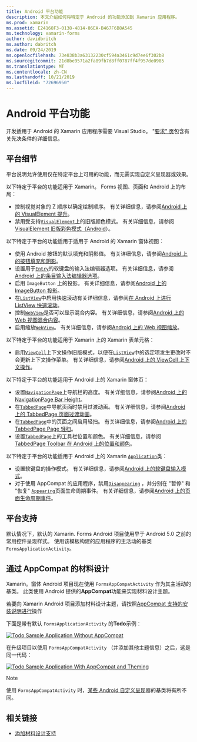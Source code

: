 ```yaml
---
title: Android 平台功能
description: 本文介绍如何将特定于 Android 的功能添加到 Xamarin 应用程序。
ms.prod: xamarin
ms.assetid: E24168F3-0138-4814-86EA-B467F6B8A545
ms.technology: xamarin-forms
author: davidbritch
ms.author: dabritch
ms.date: 09/24/2019
ms.openlocfilehash: 73e838b3a63132230cf594a3461c9d7ee6f302b8
ms.sourcegitcommit: 21d8be9571a2fa89fb7d8ff0787ff4f957de0985
ms.translationtype: MT
ms.contentlocale: zh-CN
ms.lasthandoff: 10/21/2019
ms.locfileid: "72696950"
---
```

# <a name="android-platform-features"></a>Android 平台功能

开发适用于 Android 的 Xamarin 应用程序需要 Visual Studio。 "[要求" 页](~/get-started/requirements.md)包含有关先决条件的详细信息。

## <a name="platform-specifics"></a>平台细节

平台说明允许使用仅在特定平台上可用的功能，而无需实现自定义呈现器或效果。

以下特定于平台的功能适用于 Xamarin。 Forms 视图、页面和 Android 上的布局：

- 控制视觉对象的 Z 顺序以确定绘制顺序。 有关详细信息，请参阅[Android 上的 VisualElement 提升](visualelement-elevation.md)。
- 禁用受支持[`VisualElement`](xref:Xamarin.Forms.VisualElement)上的旧版颜色模式。 有关详细信息，请参阅[VisualElement 旧版彩色模式（Android](legacy-color-mode.md)）。

以下特定于平台的功能适用于适用于 Android 的 Xamarin 窗体视图：

- 使用 Android 按钮的默认填充和阴影值。 有关详细信息，请参阅[Android 上的按钮填充和阴影](button-padding-shadow.md)。
- 设置用于[`Entry`](xref:Xamarin.Forms.Entry)的软键盘的输入法编辑器选项。 有关详细信息，请参阅[Android 上的条目输入法编辑器选项](entry-ime-options.md)。
- 启用 `ImageButton` 上的投影。 有关详细信息，请参阅[Android 上的 ImageButton 投影](imagebutton-drop-shadow.md)。
- 在[`ListView`](xref:Xamarin.Forms.ListView)中启用快速滚动有关详细信息，请参阅[在 Android 上进行 ListView 快速滚动](listview-fast-scrolling.md)。
- 控制[`WebView`](xref:Xamarin.Forms.WebView)是否可以显示混合内容。 有关详细信息，请参阅[Android 上的 Web 视图混合内容](webview-mixed-content.md)。
- 启用缩放[`WebView`](xref:Xamarin.Forms.WebView)。 有关详细信息，请参阅[Android 上的 Web 视图缩放](webview-zoom-controls.md)。

以下特定于平台的功能适用于 Xamarin 上的 Xamarin 表单元格：

- 启用[`ViewCell`](xref:Xamarin.Forms.ViewCell)上下文操作旧版模式，以便在[`ListView`](xref:Xamarin.Forms.ListView)中的选定项发生更改时不会更新上下文操作菜单。 有关详细信息，请参阅[Android 上的 ViewCell 上下文操作](viewcell-context-actions.md)。

以下特定于平台的功能适用于 Android 上的 Xamarin 窗体页：

- 设置[`NavigationPage`](xref:Xamarin.Forms.NavigationPage)上导航栏的高度。 有关详细信息，请参阅[Android 上的 NavigationPage Bar Height](navigationpage-bar-height.md)。
- 在[`TabbedPage`](xref:Xamarin.Forms.TabbedPage)中导航页面时禁用过渡动画。 有关详细信息，请参阅[Android 上的 TabbedPage 页面过渡动画](tabbedpage-transition-animations.md)。
- 在[`TabbedPage`](xref:Xamarin.Forms.TabbedPage)中的页面之间启用轻扫。 有关详细信息，请参阅[Android 上的 TabbedPage Page 轻扫](tabbedpage-page-swiping.md)。
- 设置[`TabbedPage`](xref:Xamarin.Forms.TabbedPage)上的工具栏位置和颜色。 有关详细信息，请参阅[TabbedPage Toolbar 在 Android 上的位置和颜色](tabbedpage-toolbar-placement-color.md)。

以下特定于平台的功能适用于 Android 上的 Xamarin [`Application`](xref:Xamarin.Forms.Application)类：

- 设置软键盘的操作模式。 有关详细信息，请参阅[Android 上的软键盘输入模式](soft-keyboard-input-mode.md)。
- 对于使用 AppCompat 的应用程序，禁用[`Disappearing`](xref:Xamarin.Forms.Page.Appearing) ，并分别在 "暂停" 和 "恢复" [`Appearing`](xref:Xamarin.Forms.Page.Appearing)页面生命周期事件。 有关详细信息，请参阅[Android 上的页面生命周期事件](page-lifecycle-events.md)。

## <a name="platform-support"></a>平台支持

默认情况下，默认的 Xamarin. Forms Android 项目使用早于 Android 5.0 之前的常用控件呈现样式。 使用该模板构建的应用程序的主活动的基类 `FormsApplicationActivity`。

## <a name="material-design-via-appcompat"></a>通过 AppCompat 的材料设计

Xamarin。窗体 Android 项目现在使用 `FormsAppCompatActivity` 作为其主活动的基类。 此类使用 Android 提供的**AppCompat**功能来实现材料设计主题。

若要向 Xamarin Android 项目添加材料设计主题，请按照[AppCompat 支持的安装说明进行](appcompat-material-design.md)操作

下面是带有默认 `FormsApplicationActivity` 的**Todo**示例：

[![](images/before-appcompat-sml.png "Todo Sample Application Without AppCompat")](images/before-appcompat.png#lightbox "Todo Sample Application Without AppCompat")

在升级项目以使用 `FormsAppCompatActivity` （并添加其他主题信息）之后，这是同一代码：

[![](images/post-appcompat-sml.png "Todo Sample Application With AppCompat and Theming")](images/post-appcompat.png#lightbox "Todo Sample Application With AppCompat and Theming")

> [!NOTE]
> 使用 `FormsAppCompatActivity` 时，[某些 Android 自定义呈现](~/xamarin-forms/app-fundamentals/custom-renderer/renderers.md)器的基类将有所不同。

## <a name="related-links"></a>相关链接

- [添加材料设计支持](appcompat-material-design.md)
